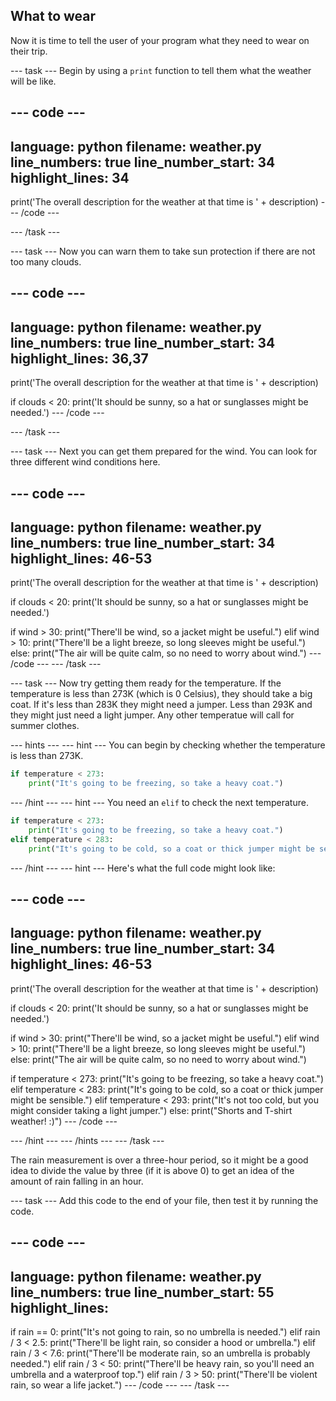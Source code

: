 ## What to wear

Now it is time to tell the user of your program what they need to wear on their trip.

--- task ---
Begin by using a `print` function to tell them what the weather will be like.

--- code ---
---
language: python
filename: weather.py
line_numbers: true
line_number_start: 34 
highlight_lines: 34
---
print('The overall description for the weather at that time is ' + description)
--- /code ---

--- /task ---

--- task ---
Now you can warn them to take sun protection if there are not too many clouds.

--- code ---
---
language: python
filename: weather.py
line_numbers: true
line_number_start: 34 
highlight_lines: 36,37
---
print('The overall description for the weather at that time is ' + description)

if clouds < 20:
    print('It should be sunny, so a hat or sunglasses might be needed.')
--- /code ---

--- /task ---

--- task ---
Next you can get them prepared for the wind. You can look for three different wind conditions here.

--- code ---
---
language: python
filename: weather.py
line_numbers: true
line_number_start: 34 
highlight_lines: 46-53
---
print('The overall description for the weather at that time is ' + description)

if clouds < 20:
    print('It should be sunny, so a hat or sunglasses might be needed.')
	
if wind > 30:
    print("There'll be wind, so a jacket might be useful.")
elif wind > 10:
    print("There'll be a light breeze, so long sleeves might be useful.")
else:
    print("The air will be quite calm, so no need to worry about wind.")
--- /code ---
--- /task ---

--- task ---
Now try getting them ready for the temperature. If the temperature is less than 273K (which is 0 Celsius), they should take a big coat. If it's less than 283K they might need a jumper. Less than 293K and they might just need a light jumper. Any other temperatue will call for summer clothes.

--- hints --- --- hint ---
You can begin by checking whether the temperature is less than 273K.

```python
if temperature < 273:
    print("It's going to be freezing, so take a heavy coat.")
```
--- /hint --- --- hint ---
You need an `elif` to check the next temperature.
```python
if temperature < 273:
    print("It's going to be freezing, so take a heavy coat.")
elif temperature < 283:
    print("It's going to be cold, so a coat or thick jumper might be sensible.")
```
--- /hint --- --- hint ---
Here's what the full code might look like:

--- code ---
---
language: python
filename: weather.py
line_numbers: true
line_number_start: 34 
highlight_lines: 46-53
---
print('The overall description for the weather at that time is ' + description)

if clouds < 20:
    print('It should be sunny, so a hat or sunglasses might be needed.')
	
if wind > 30:
    print("There'll be wind, so a jacket might be useful.")
elif wind > 10:
    print("There'll be a light breeze, so long sleeves might be useful.")
else:
    print("The air will be quite calm, so no need to worry about wind.")

if temperature < 273:
    print("It's going to be freezing, so take a heavy coat.")
elif temperature < 283:
    print("It's going to be cold, so a coat or thick jumper might be sensible.")
elif temperature < 293:
    print("It's not too cold, but you might consider taking a light jumper.")
else:
    print("Shorts and T-shirt weather! :)")
--- /code ---

--- /hint --- --- /hints ---
--- /task ---

The rain measurement is over a three-hour period, so it might be a good idea to divide the value by three (if it is above 0) to get an idea of the amount of rain falling in an hour.

--- task ---
Add this code to the end of your file, then test it by running the code.

--- code ---
---
language: python
filename: weather.py
line_numbers: true
line_number_start: 55
highlight_lines:
---
if rain == 0:
    print("It's not going to rain, so no umbrella is needed.")
elif rain / 3 < 2.5:
    print("There'll be light rain, so consider a hood or umbrella.")
elif rain / 3 < 7.6:
    print("There'll be moderate rain, so an umbrella is probably needed.")
elif rain / 3 < 50:
    print("There'll be heavy rain, so you'll need an umbrella and a waterproof top.")
elif rain / 3 > 50:
    print("There'll be violent rain, so wear a life jacket.")
--- /code ---
--- /task ---
